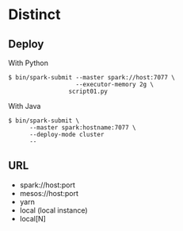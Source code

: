 # Distinct

## Deploy

With Python
```
$ bin/spark-submit --master spark://host:7077 \
                   --executor-memory 2g \
                 script01.py
```

With Java
```
$ bin/spark-submit \
      --master spark:hostname:7077 \
      --deploy-mode cluster
      --
```

## URL

- spark://host:port
- mesos://host:port
- yarn
- local (local instance)
- local[N]

